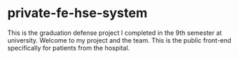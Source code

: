 # private-fe-hse-system
This is the graduation defense project I completed in the 9th semester at university. Welcome to my project and the team. This is the public front-end specifically for patients from the hospital.
